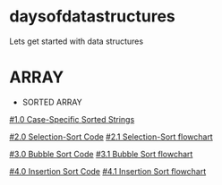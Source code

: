 # daysofdatastructures
Lets get started with data structures 

# ARRAY
* SORTED ARRAY

[#1.0 Case-Specific Sorted Strings](https://github.com/erkushagra/daysofdatastructures/blob/main/Case-Specific%20Sorted%20of%20Strings)

[#2.0 Selection-Sort Code](https://github.com/erkushagra/daysofdatastructures/blob/main/selection_sort)           [#2.1 Selection-Sort flowchart](https://github.com/erkushagra/daysofdatastructures/blob/main/Selection-sort-flowchart.jpg)

[#3.0 Bubble Sort Code](https://github.com/erkushagra/daysofdatastructures/blob/main/bubble_sort)                 [#3.1 Bubble Sort flowchart](https://github.com/erkushagra/daysofdatastructures/blob/main/bubble-sort%20flowchart.jpg)

[#4.0 Insertion Sort Code](https://github.com/erkushagra/daysofdatastructures/blob/main/Insertion_sort)           [#4.1 Insertion Sort flowchart](https://github.com/erkushagra/daysofdatastructures/blob/main/insertion-sort%20flowchart.png)


